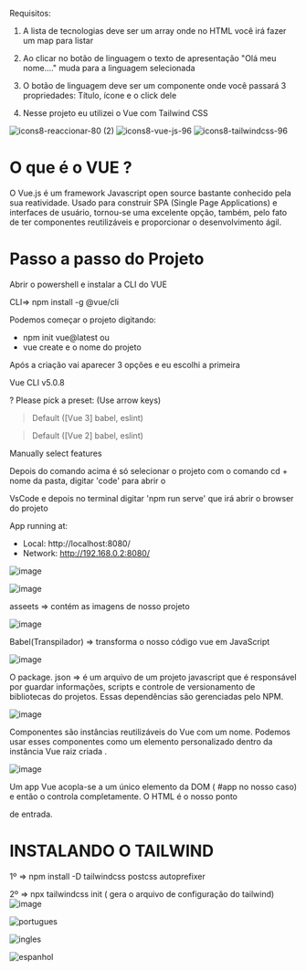 Requisitos:

1) A lista de tecnologias deve ser um array onde no HTML você irá fazer um map para listar

2) Ao clicar no botão de linguagem  o texto de apresentação "Olá meu nome...." muda para
a linguagem selecionada

3) O botão de linguagem  deve ser um componente onde você passará 3 propriedades: Título,
ícone e o click dele

4) Nesse projeto eu utilizei o Vue com Tailwind CSS


![icons8-reaccionar-80 (2)](https://user-images.githubusercontent.com/98665329/209465954-604530b1-5fb5-423f-ba71-5c6200cc95d5.png)
![icons8-vue-js-96](https://user-images.githubusercontent.com/98665329/209465910-fba3bd5a-f181-47fd-b55e-ccf3a6bcc038.png)
![icons8-tailwindcss-96](https://user-images.githubusercontent.com/98665329/209465949-d423abf0-d846-4dca-9025-76fdab030f8e.png)

# O que é o VUE ?

O Vue.js é um framework Javascript open source bastante conhecido pela sua reatividade. Usado para construir SPA (Single Page Applications) e interfaces de usuário, tornou-se uma excelente opção, também, pelo fato de ter componentes reutilizáveis e proporcionar o desenvolvimento ágil.


# Passo a passo do Projeto

Abrir o powershell e instalar a CLI do VUE

CLI=> npm install -g @vue/cli

Podemos começar o projeto digitando:

* npm init vue@latest  ou 
* vue create e o nome do projeto

Após a criação vai aparecer 3 opções e eu escolhi a primeira

Vue CLI v5.0.8

? Please pick a preset: (Use arrow keys)

> Default ([Vue 3] babel, eslint)

> Default ([Vue 2] babel, eslint)
  
  Manually select features
  
Depois do comando acima é só selecionar  o projeto com o comando cd + nome da pasta, digitar 'code' para abrir o

VsCode e depois no terminal digitar 'npm run serve' que irá abrir o browser  do projeto

 App running at:
  - Local:   http://localhost:8080/
  - Network: http://192.168.0.2:8080/

![image](https://user-images.githubusercontent.com/98665329/209466797-b0317ecc-6b27-42fa-bc47-6097b0959d42.png)

![image](https://user-images.githubusercontent.com/98665329/209469514-eb3d24f0-1b14-410e-b075-34e7e85f5004.png)

asseets => contém as imagens de nosso projeto

![image](https://user-images.githubusercontent.com/98665329/209469461-658686ea-0ddf-4ff7-8d84-454071f599a9.png)


Babel(Transpilador) => transforma o nosso código vue em JavaScript

![image](https://user-images.githubusercontent.com/98665329/209469969-406c7286-5e81-4723-8eb4-296f5af3d34b.png)

O package. json => é um arquivo de um projeto javascript que é responsável por guardar informações, scripts e controle de 
versionamento de bibliotecas do projetos. Essas dependências são gerenciadas pelo NPM.

![image](https://user-images.githubusercontent.com/98665329/209470405-c92c2933-2586-4130-8131-57c903e88e5f.png)

Componentes são instâncias reutilizáveis do Vue com um nome. Podemos usar esses componentes como um elemento personalizado 
dentro da instância Vue raiz criada .

![image](https://user-images.githubusercontent.com/98665329/209471456-a52f34e9-ec16-4fc3-9024-5d67a4a301f1.png)

Um app Vue acopla-se a um único elemento da DOM ( #app no nosso caso) e então o controla completamente. O HTML é o nosso ponto 

de entrada.

# INSTALANDO O TAILWIND

1º => npm install -D tailwindcss postcss autoprefixer

2º => npx tailwindcss init ( gera o arquivo de configuração do tailwind) ![image](https://user-images.githubusercontent.com/98665329/209472237-1b4ce90e-8c7c-4ff5-ab36-5edbbcf2a636.png)





![portugues](https://user-images.githubusercontent.com/98665329/207727131-086301c1-8783-4477-9a0b-5b7f65b1061e.PNG)


![ingles](https://user-images.githubusercontent.com/98665329/207727156-68741e8c-0431-4709-8654-f6b08d96b2ed.PNG)


![espanhol](https://user-images.githubusercontent.com/98665329/207727178-2d323d39-85d3-4f36-aff9-274db3a02598.PNG)

